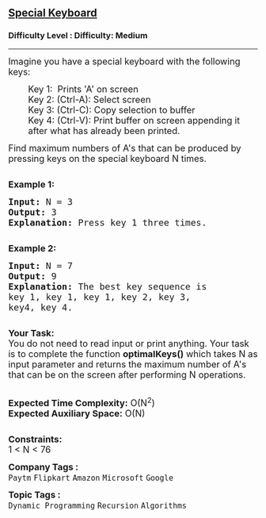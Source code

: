 <h2><a href="https://www.geeksforgeeks.org/problems/special-keyboard3018/1?page=1&difficulty=Medium&status=unsolved&sortBy=submissions">Special Keyboard</a></h2><h3>Difficulty Level : Difficulty: Medium</h3><hr><div class="problems_problem_content__Xm_eO"><p><span style="font-size: 18px;">Imagine you have a special keyboard with the following keys:&nbsp;</span></p>
<p style="margin-left: 40px;"><span style="font-size: 18px;">Key 1: &nbsp;Prints 'A' on screen<br>Key 2: (Ctrl-A): Select screen<br>Key 3: (Ctrl-C): Copy selection to buffer<br>Key 4: (Ctrl-V): Print buffer on screen appending it after what has already been printed. </span></p>
<p><span style="font-size: 18px;">Find maximum numbers of A's that can be produced by pressing keys on the special keyboard N times.&nbsp;</span></p>
<p><br><strong><span style="font-size: 18px;">Example 1:</span></strong></p>
<pre><span style="font-size: 18px;"><strong>Input:</strong> N = 3
<strong>Output:</strong> 3
<strong>Explanation:</strong> Press key 1 three times.</span></pre>
<p><br><strong><span style="font-size: 18px;">Example 2:</span></strong></p>
<pre><span style="font-size: 18px;"><strong>Input:</strong> N = 7
<strong>Output:</strong> 9
<strong>Explanation:</strong> The best key sequence is 
key 1, key 1, key 1, key 2, key 3,
key4, key 4.</span></pre>
<p><br><span style="font-size: 18px;"><strong>Your Task:</strong><br>You do not need to read input or print anything. Your task is to complete the function <strong>optimalKeys()</strong> which takes N as input parameter and returns the maximum number of A's that can be on the screen after performing N operations.</span></p>
<p><br><span style="font-size: 18px;"><strong>Expected Time Complexity:</strong> O(N<sup>2</sup>)<br><strong>Expected Auxiliary Space:</strong> O(N)</span></p>
<p><br><span style="font-size: 18px;"><strong>Constraints:</strong><br>1 &lt; N &lt; 76</span></p></div><p><span style=font-size:18px><strong>Company Tags : </strong><br><code>Paytm</code>&nbsp;<code>Flipkart</code>&nbsp;<code>Amazon</code>&nbsp;<code>Microsoft</code>&nbsp;<code>Google</code>&nbsp;<br><p><span style=font-size:18px><strong>Topic Tags : </strong><br><code>Dynamic Programming</code>&nbsp;<code>Recursion</code>&nbsp;<code>Algorithms</code>&nbsp;